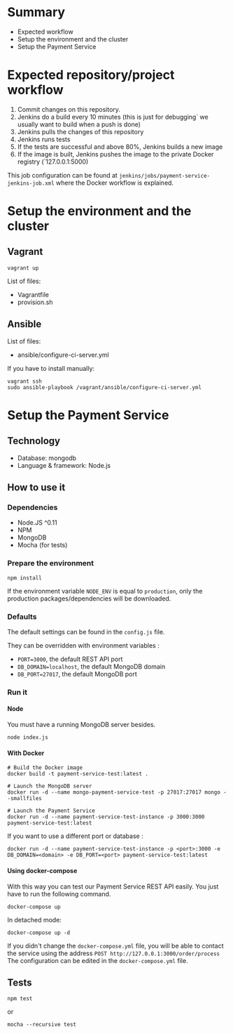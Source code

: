 # Summary

- Expected workflow
- Setup the environment and the cluster
- Setup the Payment Service

# Expected repository/project workflow

1. Commit changes on this repository.
2. Jenkins do a build every 10 minutes (this is just for debugging` we usually want to build when a push is done)
3. Jenkins pulls the changes of this repository
4. Jenkins runs tests
5. If the tests are successful and above 80%, Jenkins builds a new image
6. If the image is built, Jenkins pushes the image to the private Docker registry (`127.0.0.1:5000)

This job configuration can be found at `jenkins/jobs/payment-service-jenkins-job.xml` where the Docker workflow is 
explained.

# Setup the environment and the cluster

## Vagrant

    vagrant up
    
List of files:

- Vagrantfile
- provision.sh

## Ansible

List of files:

- ansible/configure-ci-server.yml

If you have to install manually:

    vagrant ssh
    sudo ansible-playbook /vagrant/ansible/configure-ci-server.yml

# Setup the Payment Service

## Technology

- Database: mongodb
- Language & framework: Node.js

## How to use it

### Dependencies

- Node.JS ^0.11
- NPM
- MongoDB
- Mocha (for tests)

### Prepare the environment

    npm install
    
If the environment variable `NODE_ENV` is equal to `production`, only the production packages/dependencies will be 
downloaded.
    
### Defaults

The default settings can be found in the `config.js` file.

They can be overridden with environment variables :

- `PORT=3000`, the default REST API port
- `DB_DOMAIN=localhost`, the default MongoDB domain
- `DB_PORT=27017`, the default MongoDB port

### Run it

#### Node

You must have a running MongoDB server besides.

    node index.js
    
#### With Docker

    # Build the Docker image
    docker build -t payment-service-test:latest .
    
    # Launch the MongoDB server
    docker run -d --name mongo-payment-service-test -p 27017:27017 mongo --smallfiles
    
    # Launch the Payment Service
    docker run -d --name payment-service-test-instance -p 3000:3000 payment-service-test:latest
    
If you want to use a different port or database :

    docker run -d --name payment-service-test-instance -p <port>:3000 -e DB_DOMAIN=<domain> -e DB_PORT=<port> payment-service-test:latest
    
#### Using docker-compose

With this way you can test our Payment Service REST API easily. You just have to run the following command.

    docker-compose up
    
In detached mode:

    docker-compose up -d
    
If you didn't change the `docker-compose.yml` file, you will be able to contact the service using the address 
`POST http://127.0.0.1:3000/order/process`
The configuration can be edited in the `docker-compose.yml` file.
    
## Tests

    npm test
    
or

    mocha --recursive test